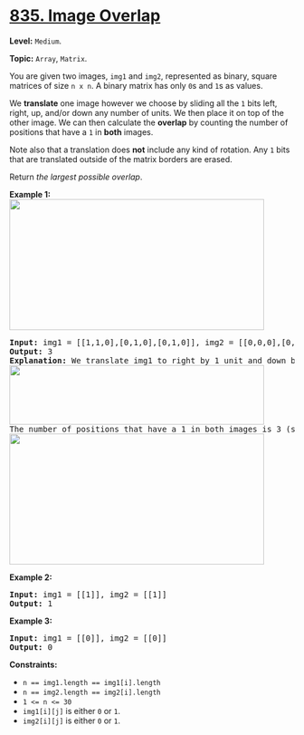 # [835. Image Overlap](https://leetcode.com/problems/image-overlap)

**Level:** `Medium`.

**Topic:** `Array`, `Matrix`.

You are given two images, <code>img1</code> and <code>img2</code>, represented as binary, square matrices of size <code>n x n</code>. A binary matrix has only <code>0</code>s and <code>1</code>s as values.

We <strong>translate</strong> one image however we choose by sliding all the <code>1</code> bits left, right, up, and/or down any number of units. We then place it on top of the other image. We can then calculate the <strong>overlap</strong> by counting the number of positions that have a <code>1</code> in <strong>both</strong> images.

Note also that a translation does <strong>not</strong> include any kind of rotation. Any <code>1</code> bits that are translated outside of the matrix borders are erased.

Return <em>the largest possible overlap</em>.

<strong>Example 1:</strong>
<img alt="" src="https://assets.leetcode.com/uploads/2020/09/09/overlap1.jpg" style="width: 450px; height: 231px;">
<pre><strong>Input:</strong> img1 = [[1,1,0],[0,1,0],[0,1,0]], img2 = [[0,0,0],[0,1,1],[0,0,1]]
<strong>Output:</strong> 3
<strong>Explanation:</strong> We translate img1 to right by 1 unit and down by 1 unit.
<img alt="" src="https://assets.leetcode.com/uploads/2020/09/09/overlap_step1.jpg" style="width: 450px; height: 105px;">
The number of positions that have a 1 in both images is 3 (shown in red).
<img alt="" src="https://assets.leetcode.com/uploads/2020/09/09/overlap_step2.jpg" style="width: 450px; height: 231px;">
</pre>

<strong>Example 2:</strong>

<pre><strong>Input:</strong> img1 = [[1]], img2 = [[1]]
<strong>Output:</strong> 1
</pre>

<strong>Example 3:</strong>

<pre><strong>Input:</strong> img1 = [[0]], img2 = [[0]]
<strong>Output:</strong> 0
</pre>

<strong>Constraints:</strong>

<ul>
 <li><code>n == img1.length == img1[i].length</code></li>
 <li><code>n == img2.length == img2[i].length</code></li>
 <li><code>1 &lt;= n &lt;= 30</code></li>
 <li><code>img1[i][j]</code> is either <code>0</code> or <code>1</code>.</li>
 <li><code>img2[i][j]</code> is either <code>0</code> or <code>1</code>.</li>
</ul>
